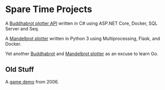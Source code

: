 # Spare Time Projects

A [Buddhabrot plotter API](https://github.com/ebeeton/buddhabrot) written in C#
using ASP.NET Core, Docker, SQL Server and Seq.

A [Mandelbrot plotter](https://github.com/ebeeton/fractal-demo-python) written
in Python 3 using Multiprocessing, Flask, and Docker.

Yet another [Buddhabrot](https://github.com/ebeeton/buddhabrot-go) and
[Mandelbrot plotter](https://github.com/ebeeton/mandelbrot-go) as an excuse to
learn Go.

## Old Stuff

A [game demo](https://github.com/ebeeton/pigiron-mt) from 2006.

<!---
ebeeton/ebeeton is a ✨ special ✨ repository because its `README.md` (this file) appears on your GitHub profile.
You can click the Preview link to take a look at your changes.
--->

